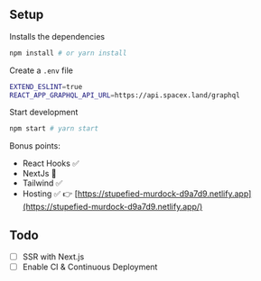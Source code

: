 ## Setup

Installs the dependencies

```bash
npm install # or yarn install
```

Create a `.env` file

```bash
EXTEND_ESLINT=true
REACT_APP_GRAPHQL_API_URL=https://api.spacex.land/graphql
```

Start development

```bash
npm start # yarn start
```

Bonus points:

- React Hooks ✅
- NextJs 🔨
- Tailwind ✅
- Hosting  ✅ 👉 [https://stupefied-murdock-d9a7d9.netlify.app](https://stupefied-murdock-d9a7d9.netlify.app/)

## Todo

- [ ]  SSR with Next.js
- [ ]  Enable CI & Continuous Deployment